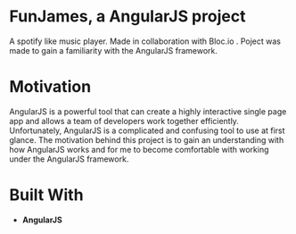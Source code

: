# FunJames, a AngularJS project

A spotify like music player. Made in collaboration with Bloc.io . Poject was made to gain a familiarity with the AngularJS framework.

# Motivation

AngularJS is a powerful tool that can create a highly interactive single page app and allows a team of developers work together efficiently. Unfortunately, AngularJS is a complicated and confusing tool to use at first glance. The motivation behind this project is to gain an understanding with how AngularJS works and for me to become comfortable with working under the AngularJS framework.

# Built With
* **AngularJS**

